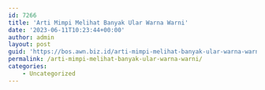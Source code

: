 ```yaml
---
id: 7266
title: 'Arti Mimpi Melihat Banyak Ular Warna Warni'
date: '2023-06-11T10:23:44+00:00'
author: admin
layout: post
guid: 'https://bos.awn.biz.id/arti-mimpi-melihat-banyak-ular-warna-warni/'
permalink: /arti-mimpi-melihat-banyak-ular-warna-warni/
categories:
    - Uncategorized
---
```


